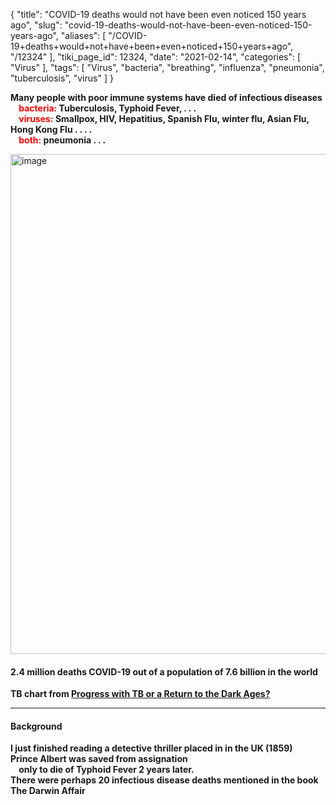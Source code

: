{
    "title": "COVID-19 deaths would not have been even noticed 150 years ago",
    "slug": "covid-19-deaths-would-not-have-been-even-noticed-150-years-ago",
    "aliases": [
        "/COVID-19+deaths+would+not+have+been+even+noticed+150+years+ago",
        "/12324"
    ],
    "tiki_page_id": 12324,
    "date": "2021-02-14",
    "categories": [
        "Virus"
    ],
    "tags": [
        "Virus",
        "bacteria",
        "breathing",
        "influenza",
        "pneumonia",
        "tuberculosis",
        "virus"
    ]
}


**Many people with poor immune systems have died of infectious diseases   
&nbsp; &nbsp; <span style="color:#F00;">bacteria:</span> Tuberculosis, Typhoid Fever, . . .   
&nbsp; &nbsp; <span style="color:#F00;">viruses:</span> Smallpox, HIV, Hepatitius, Spanish Flu, winter flu,  Asian Flu, Hong Kong Flu . . . .  
&nbsp; &nbsp; <span style="color:#F00;">both:</span> pneumonia . . .** 

<img src="https://d1bk1kqxc0sym.cloudfront.net/attachments/jpeg/covid-not-noticed-in-tb-times.jpg" alt="image" width="800">

#### 2.4 million deaths COVID-19 out of a population of 7.6 billion in the world

 **TB chart from [Progress with TB or a Return to the Dark Ages?](http://orthomolecular.org/resources/omns/v09n12.shtml)** 

---

#### Background

 **I just finished reading a detective thriller placed in in the UK (1859)  
Prince Albert was saved from assignation  
 &nbsp; &nbsp; only to die of Typhoid Fever 2 years later.   
There were perhaps 20 infectious disease deaths mentioned in the book  
The Darwin Affair**